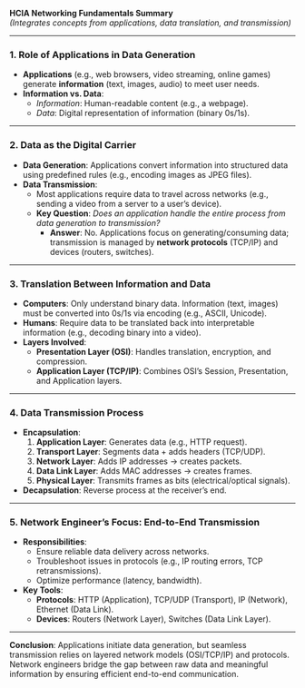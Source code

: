 
**HCIA Networking Fundamentals Summary**  
*(Integrates concepts from applications, data translation, and transmission)*  

---

### **1. Role of Applications in Data Generation**  
- **Applications** (e.g., web browsers, video streaming, online games) generate **information** (text, images, audio) to meet user needs.  
- **Information vs. Data**:  
  - *Information*: Human-readable content (e.g., a webpage).  
  - *Data*: Digital representation of information (binary 0s/1s).  

---

### **2. Data as the Digital Carrier**  
- **Data Generation**: Applications convert information into structured data using predefined rules (e.g., encoding images as JPEG files).  
- **Data Transmission**:  
  - Most applications require data to travel across networks (e.g., sending a video from a server to a user’s device).  
  - **Key Question**: *Does an application handle the entire process from data generation to transmission?*  
    - **Answer**: No. Applications focus on generating/consuming data; transmission is managed by **network protocols** (TCP/IP) and devices (routers, switches).  

---

### **3. Translation Between Information and Data**  
- **Computers**: Only understand binary data. Information (text, images) must be converted into 0s/1s via encoding (e.g., ASCII, Unicode).  
- **Humans**: Require data to be translated back into interpretable information (e.g., decoding binary into a video).  
- **Layers Involved**:  
  - **Presentation Layer (OSI)**: Handles translation, encryption, and compression.  
  - **Application Layer (TCP/IP)**: Combines OSI’s Session, Presentation, and Application layers.  

---

### **4. Data Transmission Process**  
- **Encapsulation**:  
  1. **Application Layer**: Generates data (e.g., HTTP request).  
  2. **Transport Layer**: Segments data + adds headers (TCP/UDP).  
  3. **Network Layer**: Adds IP addresses → creates packets.  
  4. **Data Link Layer**: Adds MAC addresses → creates frames.  
  5. **Physical Layer**: Transmits frames as bits (electrical/optical signals).  
- **Decapsulation**: Reverse process at the receiver’s end.  

---

### **5. Network Engineer’s Focus: End-to-End Transmission**  
- **Responsibilities**:  
  - Ensure reliable data delivery across networks.  
  - Troubleshoot issues in protocols (e.g., IP routing errors, TCP retransmissions).  
  - Optimize performance (latency, bandwidth).  
- **Key Tools**:  
  - **Protocols**: HTTP (Application), TCP/UDP (Transport), IP (Network), Ethernet (Data Link).  
  - **Devices**: Routers (Network Layer), Switches (Data Link Layer).  

---

**Conclusion**: Applications initiate data generation, but seamless transmission relies on layered network models (OSI/TCP/IP) and protocols. Network engineers bridge the gap between raw data and meaningful information by ensuring efficient end-to-end communication.